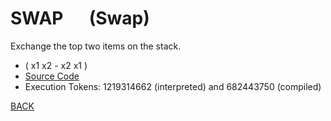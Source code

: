 # SWAP &emsp; (Swap)
Exchange the top two items on the stack.
* ( x1 x2 - x2 x1 )
* [Source Code](../words/core/Swap.cs)
* Execution Tokens: 1219314662 (interpreted) and 682443750 (compiled)


[BACK](builtins.md#Swap)
